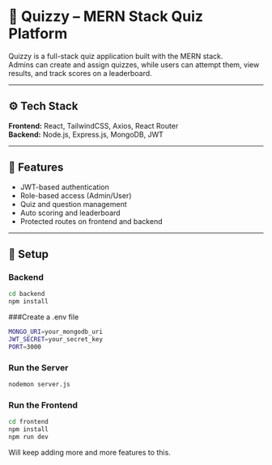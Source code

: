 # 🧠 Quizzy – MERN Stack Quiz Platform

Quizzy is a full-stack quiz application built with the MERN stack.  
Admins can create and assign quizzes, while users can attempt them, view results, and track scores on a leaderboard.

---

## ⚙️ Tech Stack
**Frontend:** React, TailwindCSS, Axios, React Router  
**Backend:** Node.js, Express.js, MongoDB, JWT  

---

## 🚀 Features
- JWT-based authentication  
- Role-based access (Admin/User)  
- Quiz and question management  
- Auto scoring and leaderboard  
- Protected routes on frontend and backend  

---

## 🧩 Setup

### Backend
```bash
cd backend
npm install
```

###Create a .env file
```bash
MONGO_URI=your_mongodb_uri
JWT_SECRET=your_secret_key
PORT=3000
```

### Run the Server
```bash
nodemon server.js
```

### Run the Frontend
```bash
cd frontend
npm install
npm run dev
```

Will keep adding more and more features to this. 
